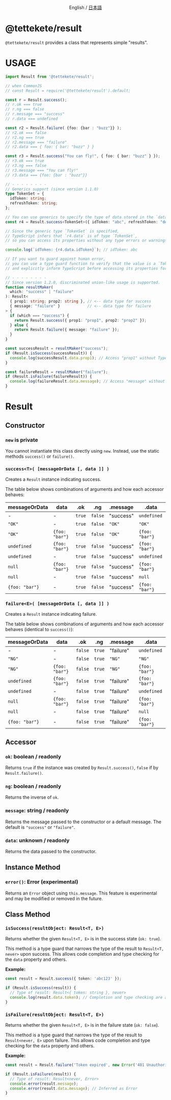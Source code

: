
<p align="center">English / <a href="https://tettekete.github.io/js-result-object/README.ja.html">日本語</a></p>

# @tettekete/result

`@tettekete/result` provides a class that represents simple "results".

# USAGE

```ts
import Result from '@tettekete/result';

// when CommonJS
// const Result = require('@tettekete/result').default;

const r = Result.success();
// r.ok === true
// r.ng === false
// r.message === "success"
// r.data === undefined

const r2 = Result.failure( {foo: {bar : "buzz"}} );
// r2.ok === false
// r2.ng === true
// r2.message === "failure"
// r2.data === { foo: { bar: "buzz" } }

const r3 = Result.success("You can fly!", { foo: { bar: "buzz" } });
// r3.ok === true
// r3.ng === false
// r3.message === "You can fly!"
// r3.data === {foo: {bar : "buzz"}}

// - - - - - - - -
// Generics support (since version 1.1.0)
type TokenSet = {
  idToken: string;
  refreshToken: string;
};

// You can use generics to specify the type of data stored in the `data` property.
const r4 = Result.success<TokenSet>({ idToken: "abc", refreshToken: "def" });

// Since the generic type `TokenSet` is specified,
// TypeScript infers that `r4.data` is of type `TokenSet`,
// so you can access its properties without any type errors or warnings.

console.log(`idToken: {r4.data.idToken}`); // idToken: abc

// If you want to guard against human error,
// you can use a type guard function to verify that the value is a `TokenSet`,
// and explicitly inform TypeScript before accessing its properties for added safety.

// - - - - - - - -
// Since version 1.2.0, discriminated union-like usage is supported.
function resultMaker(
  which: "success" | "failure"
): Result<
  { prop1: string; prop2: string }, // <-- data type for success
  { message: "failure" }            // <-- data type for failure
> {
  if (which === "success") {
    return Result.success({ prop1: "prop1", prop2: "prop2" });
  } else {
    return Result.failure({ message: "failure" });
  }
}

const successResult = resultMaker("success");
if (Result.isSuccess(successResult)) {
  console.log(successResult.data.prop1); // Access "prop1" without TypeScript warnings
}

const failureResult = resultMaker("failure");
if (Result.isFailure(failureResult)) {
  console.log(failureResult.data.message); // Access "message" without TypeScript warnings
}
```

# Result

## Constructor

### `new` is private

You cannot instantiate this class directly using `new`. Instead, use the static methods `success()` or `failure()`.

### `success<T>( [messageOrData [, data ]] )`

Creates a `Result` instance indicating success.

The table below shows combinations of arguments and how each accessor behaves:

| messageOrData  | data           | .ok     | .ng     | .message  | .data          |
| -------------- | -------------- | ------- | ------- | --------- | -------------- |
| -              | -              | `true`  | `false` | "success" | `undefined`    |
| `"OK"`         | -              | `true`  | `false` | `"OK"`    | `"OK"`         |
| `"OK"`         | `{foo: "bar"}` | `true`  | `false` | `"OK"`    | `{foo: "bar"}` |
| `undefined`    | `{foo: "bar"}` | `true`  | `false` | "success" | `{foo: "bar"}` |
| `undefined`    | -              | `true`  | `false` | "success" | `undefined`    |
| `null`         | `{foo: "bar"}` | `true`  | `false` | "success" | `{foo: "bar"}` |
| `null`         | -              | `true`  | `false` | "success" | `null`         |
| `{foo: "bar"}` | -              | `true`  | `false` | "success" | `{foo: "bar"}` |



### `failure<E>( [messageOrData [, data ]] )`

Creates a `Result` instance indicating failure.

The table below shows combinations of arguments and how each accessor behaves (identical to `success()`):

| messageOrData  | data           | .ok     | .ng     | .message  | .data          |
| -------------- | -------------- | ------- | ------- | --------- | -------------- |
| -              | -              | `false` | `true`  | "failure" | `undefined`    |
| `"NG"`         | -              | `false` | `true`  | `"NG"`    | `"NG"`         |
| `"NG"`         | `{foo: "bar"}` | `false` | `true`  | `"NG"`    | `{foo: "bar"}` |
| `undefined`    | `{foo: "bar"}` | `false` | `true`  | "failure" | `{foo: "bar"}` |
| `undefined`    | -              | `false` | `true`  | "failure" | `undefined`    |
| `null`         | `{foo: "bar"}` | `false` | `true`  | "failure" | `{foo: "bar"}` |
| `null`         | -              | `false` | `true`  | "failure" | `null`         |
| `{foo: "bar"}` | -              | `false` | `true`  | "failure" | `{foo: "bar"}` |


## Accessor

### `ok`: boolean / readonly

Returns `true` if the instance was created by `Result.success()`, `false` if by `Result.failure()`.

### `ng`: boolean / readonly

Returns the inverse of `ok`.

### `message`: string / readonly

Returns the message passed to the constructor or a default message. The default is `"success"` or `"failure"`.

### `data`: unknown / readonly

Returns the data passed to the constructor.

## Instance Method

### `error()`: Error (experimental)

Returns an `Error` object using `this.message`.
This feature is experimental and may be modified or removed in the future.

## Class Method

### `isSuccess(resultObject: Result<T, E>)`

Returns whether the given `Result<T, E>` is in the success state (`ok: true`).

This method is a type guard that narrows the type of the result to `Result<T, never>` upon success. This allows code completion and type checking for the `data` property and others.

**Example:**

```ts
const result = Result.success({ token: 'abc123' });

if (Result.isSuccess(result)) {
  // Type of result: Result<{ token: string }, never>
  console.log(result.data.token); // Completion and type checking are active
}
```

### `isFailure(resultObject: Result<T, E>)`

Returns whether the given `Result<T, E>` is in the failure state (`ok: false`).

This method is a type guard that narrows the type of the result to `Result<never, E>` upon failure. This allows code completion and type checking for the `data` property and others.

**Example:**

```ts
const result = Result.failure('Token expired', new Error('401 Unauthorized'));

if (Result.isFailure(result)) {
  // Type of result: Result<never, Error>
  console.error(result.message);
  console.error(result.data.message); // Inferred as Error
}
```
